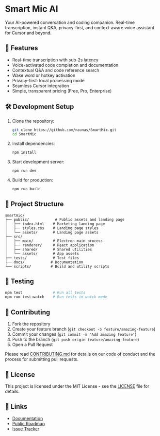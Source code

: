 # Smart Mic AI

Your AI-powered conversation and coding companion. Real-time transcription, instant Q&A, privacy-first, and context-aware voice assistant for Cursor and beyond.

## 🚀 Features
- Real-time transcription with sub-2s latency
- Voice-activated code completion and documentation
- Contextual Q&A and code reference search
- Wake word or hotkey activation
- Privacy-first: local processing mode
- Seamless Cursor integration
- Simple, transparent pricing (Free, Pro, Enterprise)

## 🛠️ Development Setup
1. Clone the repository:
   ```bash
   git clone https://github.com/naunas/SmartMic.git
   cd SmartMic
   ```

2. Install dependencies:
   ```bash
   npm install
   ```

3. Start development server:
   ```bash
   npm run dev
   ```

4. Build for production:
   ```bash
   npm run build
   ```

## 📁 Project Structure
```
smartmic/
├── public/            # Public assets and landing page
│   ├── index.html    # Marketing landing page
│   ├── styles.css    # Landing page styles
│   └── assets/       # Landing page assets
├── src/
│   ├── main/         # Electron main process
│   ├── renderer/     # React application
│   ├── shared/       # Shared utilities
│   └── assets/       # App assets
├── tests/            # Test files
├── docs/            # Documentation
└── scripts/         # Build and utility scripts
```

## 🧪 Testing
```bash
npm test              # Run all tests
npm run test:watch    # Run tests in watch mode
```

## 🤝 Contributing
1. Fork the repository
2. Create your feature branch (`git checkout -b feature/amazing-feature`)
3. Commit your changes (`git commit -m 'Add amazing feature'`)
4. Push to the branch (`git push origin feature/amazing-feature`)
5. Open a Pull Request

Please read [CONTRIBUTING.md](CONTRIBUTING.md) for details on our code of conduct and the process for submitting pull requests.

## 📄 License
This project is licensed under the MIT License - see the [LICENSE](LICENSE) file for details.

## 🔗 Links
- [Documentation](https://smartmic.ai/docs)
- [Public Roadmap](https://smartmic.ai/roadmap)
- [Issue Tracker](https://github.com/naunas/SmartMic/issues) 